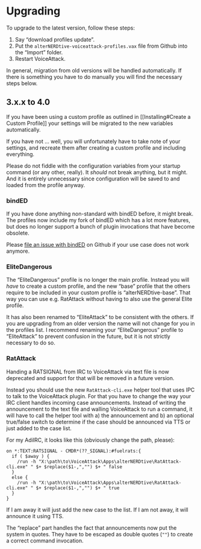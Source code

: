 # Upgrading

To upgrade to the latest version, follow these steps:

1. Say “download profiles update”.
1. Put the `alterNERDtive-voiceattack-profiles.vax` file from Github into the
   “Import” folder.
1. Restart VoiceAttack.

In general, migration from old versions will be handled automatically. If there
is something you have to do manually you will find the necessary steps below.

## 3.x.x to 4.0

If you have been using a custom profile as outlined in [[Installing#Create a 
Custom Profile]] your settings will be migrated to the new variables
automatically.

If you have not … well, you will unfortunately have to take note of your
settings, and recreate them after creating a custom profile and including
everything.

Please do not fiddle with the configuration variables from your startup command
(or any other, really). It _should_ not break anything, but it might. And it is
entirely unnecessary since configuration will be saved to and loaded from the
profile anyway.

### bindED

If you have done anything non-standard with bindED before, it might break. The
profiles now include my fork of bindED which has a lot more features, but
does no longer support a bunch of plugin invocations that have become obsolete.

Please [file an issue with
bindED](https://github.com/alterNERDtive/bindED/issues/new/choose) on Github if
your use case does not work anymore.

### EliteDangerous

The “EliteDangerous” profile is no longer the main profile. Instead you will
_have_ to create a custom profile, and the new “base” profile that the others
require to be included in your custom profile is “alterNERDtive-base”. That way
you can use e.g. RatAttack without having to also use the general Elite profile.

It has also been renamed to “EliteAttack” to be consistent with the others. If
you are upgrading from an older version the name will not change for you in the
profiles list. I recommend renaming your “EliteDangerous” profile to
“EliteAttack” to prevent confusion in the future, but it is not strictly
necessary to do so.

### RatAttack

Handing a RATSIGNAL from IRC to VoiceAttack via text file is now deprecated and
support for that will be removed in a future version.

Instead you should use the new `RatAttack-cli.exe` helper tool that uses IPC to
talk to the VoiceAttack plugin. For that you have to change the way your IRC
client handles incoming case announcements. Instead of writing the announcement
to the text file and walling VoiceAttack to run a command, it will have to call
the helper tool with a) the announcement and b) an optional true/false switch to
determine if the case should be announced via TTS or just added to the case
list.

For my AdiIRC, it looks like this (obviously change the path, please):

```adiirc
on *:TEXT:RATSIGNAL - CMDR*(??_SIGNAL):#fuelrats:{
  if ( $away ) {
    /run -h "X:\path\to\VoiceAttack\Apps\alterNERDtive\RatAttack-cli.exe" " $+ $replace($1-,","") $+ " false
  }
  else {
    /run -h "X:\path\to\VoiceAttack\Apps\alterNERDtive\RatAttack-cli.exe" " $+ $replace($1-,","") $+ " true
  }
}
```

If I am away it will just add the new case to the list. If I am not away, it
will announce it using TTS.

The “replace” part handles the fact that announcements now put the system in
quotes. They have to be escaped as double quotes (`""`) to create a correct
command invocation.